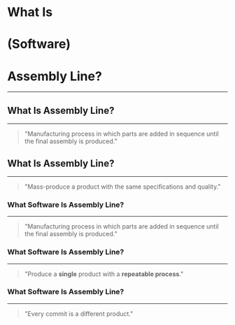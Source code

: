 # What Is
# (Software)
# Assembly Line?

---


## What Is Assembly Line?

---

> "Manufacturing process in which parts are added in sequence until the final assembly is produced."


## What Is Assembly Line?

---

> "Mass-produce a product with the same specifications and quality."


### What Software Is Assembly Line?

---

> "Manufacturing process in which parts are added in sequence until the final assembly is produced."


### What Software Is Assembly Line?

---

> "Produce a **single** product with a **repeatable process**."


### What Software Is Assembly Line?

---

> "Every commit is a different product."
